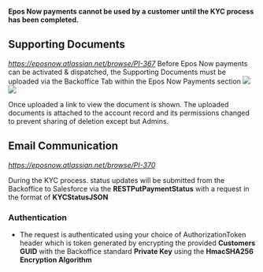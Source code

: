 **Epos Now payments cannot be used by a customer until the KYC process has been completed.**

## Supporting Documents
*https://eposnow.atlassian.net/browse/PI-367* 
Before Epos Now payments can be activated & dispatched, the Supporting Documents must be uploaded via the Backoffice Tab within the Epos Now Payments section
![](https://lh7-us.googleusercontent.com/pHssGVq4KvOsn6I8HR-LRnwUW3hK0gWTcbvaFmxwEkJX6N4Xf0QqSOZ_TiSbQTQAuUXYWAxv4vshSluCuoQCER-ogzoXiHwy37J8dOMBD-D5B--o_oWlytQzN9ePlUfgZSvq8iyUHigK6NLIU36Fpw)
![](https://lh7-us.googleusercontent.com/T7A0R8vlRbSCdXVwqTOQDhhhl_qL-LtQJb4P_0vBzoAF3fVWZR63Ad3QtovW5pMXSLLtOaUWlgBVN-UKlQbQvNehYq4NS4GOt3KGj12IE0tsCfON_AvEGKven4bh8nItQ9eUXXIyxcql5XCMq2TyGQ)

Once uploaded a link to view the document is shown. The uploaded documents is attached to the account record and its permissions changed to prevent sharing of deletion except but Admins. 

## Email Communication
*https://eposnow.atlassian.net/browse/PI-370*

During the KYC process. status updates will be submitted from the Backoffice to Salesforce via the **RESTPutPaymentStatus** with a request in the format of **KYCStatusJSON**
### Authentication

- The request is authenticated using your choice of AuthorizationToken header which is token generated by encrypting the provided **Customers GUID** with the Backoffice standard **Private Key** using the **HmacSHA256 Encryption Algorithm**
